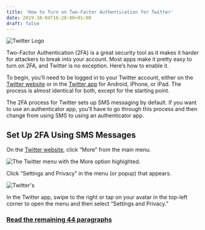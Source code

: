 ```yaml
---
title: 'How to Turn on Two-Factor Authentication for Twitter'
date: 2019-10-04T16:28:00+01:00
draft: false
---
```


![Twitter Logo](https://www.howtogeek.com/wp-content/uploads/2019/09/twitter-logo.jpg)

Two-Factor Authentication (2FA) is a great security tool as it makes it harder for attackers to break into your account. Most apps make it pretty easy to turn on 2FA, and Twitter is no exception. Here’s how to enable it.

To begin, you’ll need to be logged in to your Twitter account, either on the [Twitter website](https://twitter.com) or in the [Twitter app](https://twitter.com/download?lang=en) for Android, iPhone, or iPad. The process is almost identical for both, except for the starting point.

The 2FA process for Twitter sets up SMS messaging by default. If you want to use an authenticator app, you’ll have to go through this process and then change from using SMS to using an authenticator app.

Set Up 2FA Using SMS Messages
-----------------------------

On the [Twitter website](https://twitter.com), click “More” from the main menu.

![The Twitter menu with the More option highighted.](https://www.howtogeek.com/wp-content/uploads/2019/09/1-More.png)

Click “Settings and Privacy” in the menu (or popup) that appears.

![Twitter's ](https://www.howtogeek.com/wp-content/uploads/2019/09/2-Settings.png)

In the Twitter app, swipe to the right or tap on your avatar in the top-left corner to open the menu and then select “Settings and Privacy.”

### [Read the remaining 44 paragraphs](https://www.howtogeek.com/441411/how-to-turn-on-two-factor-authentication-for-twitter/)